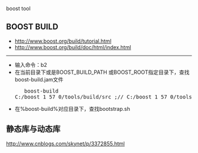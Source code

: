 boost tool

BOOST BUILD
--------------------------------------

* http://www.boost.org/build/tutorial.html
* http://www.boost.org/build/doc/html/index.html


--------------------------------------

+ 输入命令：b2
+ 在当前目录下或是BOOST_BUILD_PATH 或BOOST_ROOT指定目录下，查找boost-build.jam文件
    <pre>
    boost-build C:/boost_1_57_0/tools/build/src ;// C:/boost_1_57_0/tools/build/src 
    </pre>
+ 在%boost-build%对应目录下，查找bootstrap.sh

静态库与动态库
--------------------------------------
http://www.cnblogs.com/skynet/p/3372855.html
